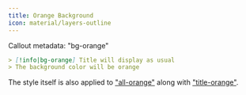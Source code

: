 ```yaml
---
title: Orange Background
icon: material/layers-outline
---
```


Callout metadata: "bg-orange"

```md
> [!info|bg-orange] Title will display as usual
> The background color will be orange
```

The style itself is also applied to ["all-orange"](../combined-styling/page-8.md)
along with ["title-orange"](../title-styling/page-8.md).

